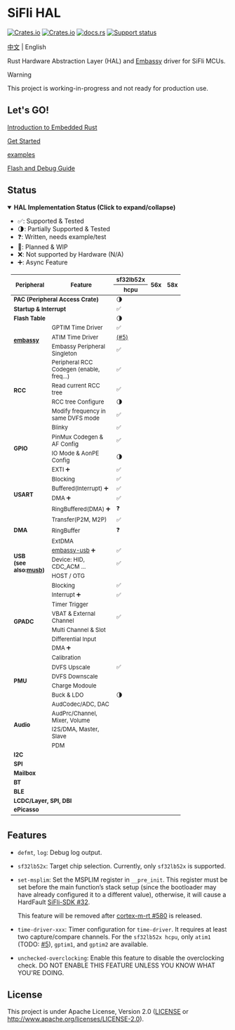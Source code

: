 # SiFli HAL

[![Crates.io][badge-license]][crates]
[![Crates.io][badge-version]][crates]
[![docs.rs][badge-docsrs]][docsrs]
[![Support status][badge-support-status]][githubrepo]

[badge-license]: https://img.shields.io/crates/l/sifli-hal?style=for-the-badge
[badge-version]: https://img.shields.io/crates/v/sifli-hal?style=for-the-badge
[badge-docsrs]: https://img.shields.io/docsrs/sifli-hal?style=for-the-badge
[badge-support-status]: https://img.shields.io/badge/Support_status-Community-yellow?style=for-the-badge
[crates]: https://crates.io/crates/sifli-hal
[docsrs]: https://docs.rs/sifli-hal
[githubrepo]: https://github.com/OpenSiFli/sifli-hal

[中文](README_zh.md) | English

Rust Hardware Abstraction Layer (HAL) and [Embassy](https://github.com/embassy-rs/embassy) driver for SiFli MCUs.

> [!WARNING]
> 
> This project is working-in-progress and not ready for production use.

## Let's GO!

[Introduction to Embedded Rust](../docs/intro_to_embedded_rust.md)

[Get Started](../docs/get_started.md)

[examples](examples)

[Flash and Debug Guide](../docs/flash_and_debug.md)

## Status

<details open>
<summary><strong>HAL Implementation Status (Click to expand/collapse)</strong></summary>
<div>
  <ul>
    <li>✅: Supported & Tested</li>
    <li>🌗: Partially Supported & Tested</li>
    <li>❓: Written, needs example/test</li>
    <li>📝: Planned & WIP</li>
    <li>❌: Not supported by Hardware (N/A)</li>
    <li>➕: Async Feature</li>
  </ul>
</div>

<table style="border-collapse: collapse; width: 80%;font-size: small;padding: 4px 8px;">
    <thead>
        <tr>
            <th rowspan="2" style="la">Peripheral</th>
            <th rowspan="2">Feature</th>
            <th colspan="1">sf32lb52x</th>
            <th rowspan="2">56x</th>
            <th rowspan="2">58x</th>
        </tr>
        <tr>
            <th>hcpu</th>
        </tr>
    </thead>
    <tbody>
        <tr>
            <td colspan="2"><strong>PAC (Peripheral Access Crate)</strong></td>
            <td>🌗</td><td></td><td></td>
        </tr>
        <tr>
            <td colspan="2"><strong>Startup & Interrupt</strong></td>
            <td>✅</td><td></td><td></td>
        </tr>
        <tr>
            <td colspan="2"><strong>Flash Table</strong></td>
            <td>🌗</td><td></td><td></td>
        </tr>
        <tr>
            <td rowspan="3"><strong><a href="https://github.com/embassy-rs/embassy">embassy</a></strong></td>
            <td>GPTIM Time Driver</td>
            <td>✅</td><td></td><td></td>
        </tr>
        <tr>
            <td>ATIM Time Driver</td>
            <td><a href="https://github.com/OpenSiFli/sifli-rs/issues/5">(#5)</a></td><td></td><td></td>
        </tr>
        <tr>
            <td>Embassy Peripheral Singleton</td>
            <td>✅</td><td></td><td></td>
        </tr>
        <tr>
            <td rowspan="4"><strong>RCC</strong></td>
            <td>Peripheral RCC Codegen (enable, freq...)</td>
            <td>✅</td><td></td><td></td>
        </tr>
        <tr>
            <td>Read current RCC tree</td>
            <td>✅</td><td></td><td></td>
        </tr>
        <tr>
            <td>RCC tree Configure</td>
            <td>🌗</td><td></td><td></td>
        </tr>
        <tr>
            <td>Modify frequency in same DVFS mode</td>
            <td>✅</td><td></td><td></td>
        </tr>
        <tr>
            <td rowspan="4"><strong>GPIO</strong></td>
            <td>Blinky</td>
            <td>✅</td><td></td><td></td>
        </tr>
        <tr>
            <td>PinMux Codegen & AF Config</td>
            <td>✅</td><td></td><td></td>
        </tr>
        <tr>
            <td>IO Mode & AonPE Config</td>
            <td>🌗</td><td></td><td></td>
        </tr>
        <tr>
            <td>EXTI ➕</td><td>✅</td><td></td><td></td>
        </tr>
        <tr>
            <td rowspan="4"><strong>USART</strong></td>
            <td>Blocking</td>
            <td>✅</td><td></td><td></td>
        </tr>
        <tr>
            <td>Buffered(Interrupt) ➕</td>
            <td>✅</td><td></td><td></td>
        </tr>
        <tr>
            <td>DMA ➕</td>
            <td>✅</td><td></td><td></td>
        </tr>
        <tr>
            <td>RingBuffered(DMA) ➕</td>
            <td>❓</td><td></td><td></td>
        </tr>
        <tr>
            <td rowspan="3"><strong>DMA</strong></td>
            <td>Transfer(P2M, M2P)</td>
            <td>✅</td><td></td><td></td>
        </tr>
        <tr>
            <td>RingBuffer</td>
            <td>❓</td><td></td><td></td>
        </tr>
        <tr>
            <td>ExtDMA</td><td></td><td></td><td></td>
        </tr>
        <tr>
            <td rowspan="3"><strong>USB<br>(see also:<a href="https://github.com/decaday/musb">musb</a>)</strong></td>
            <td><a href="https://crates.io/crates/embassy-usb">embassy-usb</a> ➕</td>
            <td>✅</td><td></td><td></td>
        </tr>
        <tr>
            <td>Device: HID, CDC_ACM ...</td>
            <td>✅</td><td></td><td></td>
        </tr>
        <tr>
            <td>HOST / OTG</td><td></td><td></td><td></td>
        </tr>
        <tr>
            <td rowspan="8"><strong>GPADC</strong></td>
            <td>Blocking</td>
            <td>✅</td><td></td><td></td>
        </tr>
        <tr>
            <td>Interrupt ➕</td>
            <td>✅</td><td></td><td></td>
        </tr>
        <tr>
            <td>Timer Trigger</td><td></td><td></td><td></td>
        </tr>
        <tr>
            <td>VBAT & External Channel</td>
            <td>✅</td><td></td><td></td>
        </tr>
        <tr>
            <td>Multi Channel & Slot</td><td></td><td></td><td></td>
        </tr>
        <tr>
            <td>Differential Input</td><td></td><td></td><td></td>
        </tr>
        <tr>
            <td>DMA ➕</td><td></td><td></td><td></td>
        </tr>
        <tr>
            <td>Calibration</td><td></td><td></td><td></td>
        </tr>
        <tr>
            <td rowspan="4"><strong>PMU</strong></td>
            <td>DVFS Upscale</td>
            <td>✅</td><td></td><td></td>
        </tr>
        <tr>
            <td>DVFS Downscale</td><td></td><td></td><td></td>
        </tr>
        <tr>
            <td>Charge Modoule</td><td></td><td></td><td></td>
        </tr>
        <tr>
            <td>Buck & LDO</td>
            <td>🌗</td><td></td><td></td>
        </tr>
        <tr>
            <td rowspan="4"><strong>Audio</strong></td>
            <td>AudCodec/ADC, DAC</td><td></td><td></td><td></td>
        </tr>
        <tr>
            <td>AudPrc/Channel, Mixer, Volume</td><td></td><td></td><td></td>
        </tr>
        <tr>
            <td>I2S/DMA, Master, Slave</td><td></td><td></td><td></td>
        </tr>
        <tr>
            <td>PDM</td><td></td><td></td><td></td>
        </tr>
        <tr>
            <td colspan="2"><strong>I2C</strong></td><td></td><td></td><td></td>
        </tr>
        <tr>
            <td colspan="2"><strong>SPI</strong></td><td></td><td></td><td></td>
        </tr>
        <tr>
            <td colspan="2"><strong>Mailbox</strong></td><td></td><td></td><td></td>
        </tr>
        <tr>
            <td colspan="2"><strong>BT</strong></td><td></td><td></td><td></td>
        </tr>
        <tr>
            <td colspan="2"><strong>BLE</strong></td><td></td><td></td><td></td>
        </tr>
        <tr>
            <td colspan="2"><strong>LCDC/Layer, SPI, DBI</strong></td><td></td><td></td><td></td>
        </tr>
        <tr>
            <td colspan="2"><strong>ePicasso</strong></td><td></td><td></td><td></td>
        </tr>
    </tbody>
</table>
</details>

## Features

- `defmt`, `log`: Debug log output.

- `sf32lb52x`: Target chip selection. Currently, only `sf32lb52x` is supported.

- `set-msplim`: Set the MSPLIM register in `__pre_init`. This register must be set before the main function’s stack setup (since the bootloader may have already configured it to a different value), otherwise, it will cause a HardFault [SiFli-SDK #32](https://github.com/OpenSiFli/SiFli-SDK/issues/32).

  This feature will be removed after [cortex-m-rt #580](https://github.com/rust-embedded/cortex-m/pull/580)  is released.

- `time-driver-xxx`: Timer configuration for `time-driver`. It requires at least two capture/compare channels. For the `sf32lb52x hcpu`, only `atim1` (TODO: [#5](https://github.com/OpenSiFli/sifli-rs/issues/5)), `gptim1`, and `gptim2` are available.

- `unchecked-overclocking`: Enable this feature to disable the overclocking check. DO NOT ENABLE THIS FEATURE UNLESS YOU KNOW WHAT YOU'RE DOING.

## License

This project is under Apache License, Version 2.0 ([LICENSE](../LICENSE) or <http://www.apache.org/licenses/LICENSE-2.0>).